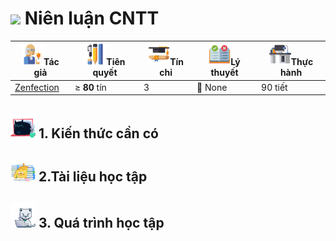 # <img src="/images/docs/HP/CT446.png" width="50"> Niên luận CNTT

| <img src="https://raw.githubusercontent.com/Zenfection/Image/master/2021/07/31-17-12-38-Professor%20Male.png" title="" alt="Professor Male.png" width="35">Tác giả | <img title="" src="https://raw.githubusercontent.com/Zenfection/Image/master/2021/07/31-17-08-42-Learning%20Tools.png" alt="Learning Tools.png" width="35">Tiên quyết | <img src="https://raw.githubusercontent.com/Zenfection/Image/master/2021/07/31-17-13-24-Degree.png" title="" alt="Degree.png" width="35">Tín chỉ | <img src="https://raw.githubusercontent.com/Zenfection/Image/master/2021/07/31-17-10-10-Rage%20Room%20Rules.png" title="" alt="Rage Room Rules.png" width="35">Lý thuyết | <img src="https://raw.githubusercontent.com/Zenfection/Image/master/2021/07/31-17-11-54-Student%20Desk.png" title="" alt="Student Desk.png" width="35">Thực hành |
| ------------------------------------------------------------------------------------------------------------------------------------------------------------------ | --------------------------------------------------------------------------------------------------------------------------------------------------------------------- | ------------------------------------------------------------------------------------------------------------------------------------------------ | ------------------------------------------------------------------------------------------------------------------------------------------------------------------------ | ---------------------------------------------------------------------------------------------------------------------------------------------------------------- |
| [Zenfection](http://facebook.com/zenfection)                                                                                                                       | ≥ **80** tín                                                                                                                                                              | 3                                                                                                                                                | 🚫 None                                                                                                                                                                       | 90 tiết                                                                                                                                                               |

## <img src="https://raw.githubusercontent.com/Zenfection/Image/master/2021/08/02-21-26-29-tenor.gif" width="40"> 1. Kiến thức cần có

## <img src="https://raw.githubusercontent.com/Zenfection/Image/master/2021/08/02-21-24-49-tenor.gif" width="40"> 2.Tài liệu học tập

## <img src="https://raw.githubusercontent.com/Zenfection/Image/master/2021/08/02-21-41-35-tenor.gif" width="40"> 3. Quá trình học tập
 
 <comment/> 
 